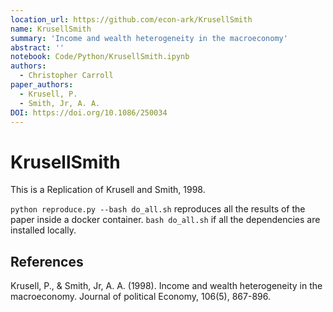 ```yaml
---
location_url: https://github.com/econ-ark/KrusellSmith
name: KrusellSmith
summary: 'Income and wealth heterogeneity in the macroeconomy'
abstract: ''
notebook: Code/Python/KrusellSmith.ipynb
authors:
  - Christopher Carroll
paper_authors:
  - Krusell, P.
  - Smith, Jr, A. A.
DOI: https://doi.org/10.1086/250034
---
```



# KrusellSmith

This is a Replication of Krusell and Smith, 1998.

`python reproduce.py --bash do_all.sh` reproduces all the results of the paper inside a docker container.
`bash do_all.sh` if all the dependencies are installed locally.

## References

Krusell, P., & Smith, Jr, A. A. (1998). Income and wealth heterogeneity in the macroeconomy. Journal of political Economy, 106(5), 867-896.
